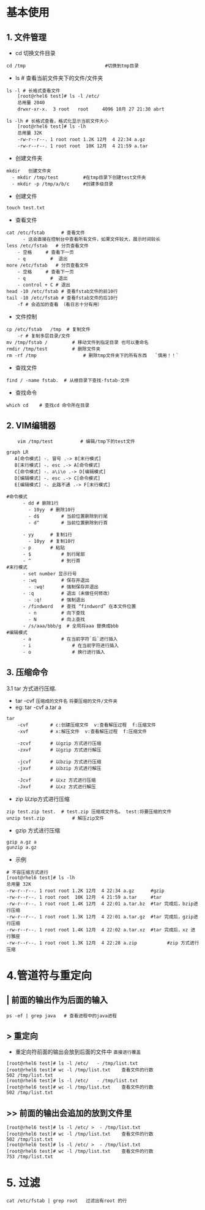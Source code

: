 # 基本使用
## 1. 文件管理
  - cd      切换文件目录
```shell
cd /tmp 							#切换到tmp目录
```
  - ls 	 # 查看当前文件夹下的文件/文件夹

```shell
ls -l # 长格式查看文件
    [root@rhel6 test]# ls -l /etc/
    总用量 2040
    drwxr-xr-x.  3 root   root     4096 10月 27 21:30 abrt

ls -lh # 长格式查看，格式化显示当前文件大小
  	[root@rhel6 test]# ls -lh
    总用量 32K
    -rw-r--r--. 1 root root 1.2K 12月  4 22:34 a.gz
    -rw-r--r--. 1 root root  10K 12月  4 21:59 a.tar
```
  - 创建文件夹
```shell
mkdir 	创建文件夹
  - mkdir /tmp/test   		#在tmp目录下创建test文件夹
  - mkdir -p /tmp/a/b/c  	#创建多级目录
```
  - 创建文件
```shell
touch test.txt		
```
  - 查看文件
```shell
cat /etc/fstab		# 查看文件
	  - 这会直接在控制台中查看所有文件，如果文件较大，展示时间较长
less /etc/fstab   # 分页查看文件
    - 空格	 # 查看下一页
    - q			#  退出
more /etc/fstab	  # 分页查看文件
    - 空格	 # 查看下一页
    - q			#  退出
    - control + C # 退出
head -10 /etc/fstab	# 查看fstab文件的前10行
tail -10 /etc/fstab # 查看fstab文件的后10行
	-f # 会追加的查看 （看日志十分有用）
```

  - 文件控制

```shell
cp /etc/fstab	/tmp  # 复制文件
	-r # 复制多层目录/文件
mv /tmp/fstab /			# 移动文件到指定目录 也可以重命名
rmdir /tmp/test			# 删除文件夹
rm -rf /tmp					# 删除tmp文件夹下的所有东西   `慎用！！`
```

  - 查找文件

```shell
find / -name fstab.  # 从根目录下查找·fstab·文件
```

  - 查找命令

```shell
which cd	# 查找cd 命令所在目录
```

## 2. VIM编辑器

```shell
	vim /tmp/test          # 编辑/tmp下的test文件
```
```mermaid
graph LR
   A[命令模式] -. 冒号 .-> B[末行模式] 
   B[末行模式] -. esc .-> A[命令模式] 
   C[命令模式] -. a\i\o .-> D[编辑模式] 
   D[编辑模式] -. esc .-> C[命令模式] 
   E[编辑模式] -. 此路不通 .-> F[末行模式] 
```

```shell
#命令模式
	  - dd # 删除1行
		- 10yy  # 删除10行
		- d$ 		# 当前位置删除到行尾
		- d^ 		# 当前位置删除到行首
		
	  - yy      # 复制1行
		- 10yy  # 复制10行
	  - p       # 粘贴
	  - $		    # 到行尾部
	  - ^		    # 到行首
#末行模式
	  - set number 显示行号
	  - :wq         # 保存并退出
		- :wq!      # 强制保存并退出
	  - :q          # 退出（未做任何修改）
		- :q!       # 强制退出
	  - /findword	# 查找 “findword” 在本文件位置
		- n			# 向下查找
		- N			# 向上查找
	  - /s/aaa/bbb/g  # 全局将aaa 替换成bbb
#编辑模式
	  - a 			# 在当前字符`后`进行插入
	  - i				# 在当前字符进行插入
	  - o				# 换行进行插入
```

## 3. 压缩命令

3.1 tar 方式进行压缩.  
  - tar -cvf `压缩成的文件名` `将要压缩的文件/文件夹`
  - eg: tar -cvf a.tar a

``` shell
tar 
	-cvf		# c:创建压缩文件  v:查看解压过程  f:压缩文件
	-xvf		# x:解压文件  v:查看解压过程  f:压缩文件
	
	-zcvf		# 以gzip 方式进行压缩
	-zxvf		# 以gzip 方式进行解压

	-jcvf		# 以bzip 方式进行压缩
	-jxvf		# 以bzip 方式进行解压

	-Jcvf		# 以xz 方式进行压缩
	-Jxvf		# 以xz 方式进行解压
```

  - zip 以zip方式进行压缩

```shell
zip test.zip test.  # test.zip 压缩成文件名。 test:将要压缩的文件
unzip test.zip			# 解压zip文件
```

  - gzip 方式进行压缩

```shell
gzip a.gz a 
gunzip a.gz
```

  - 示例

  ```shell
  # 不容压缩方式进行
  [root@rhel6 test]# ls -lh
  总用量 32K
  -rw-r--r--. 1 root root 1.2K 12月  4 22:34 a.gz      #gzip 
  -rw-r--r--. 1 root root  10K 12月  4 21:59 a.tar     #tar
  -rw-r--r--. 1 root root 1.4K 12月  4 22:01 a.tar.bz  #tar 完成后，bzip进行压缩
  -rw-r--r--. 1 root root 1.3K 12月  4 22:01 a.tar.gz  #tar 完成后，gzip进行压缩
  -rw-r--r--. 1 root root 1.4K 12月  4 22:02 a.tar.xz  #tar 完成后，xz 进行雅座
  -rw-r--r--. 1 root root 1.3K 12月  4 22:28 a.zip			#zip 方式进行压缩
  ```

# 4.管道符与重定向

## | 前面的输出作为后面的输入

```shell
ps -ef | grep java   # 查看进程中的java进程
```

## > 重定向

  - 重定向符前面的输出会放到后面的文件中 `直接进行覆盖`

```shell
[root@rhel6 test]# ls -l /etc/   - /tmp/list.txt
[root@rhel6 test]# wc -l /tmp/list.txt    查看文件的行数
502 /tmp/list.txt
[root@rhel6 test]# ls -l /etc/   - /tmp/list.txt
[root@rhel6 test]# wc -l /tmp/list.txt    查看文件的行数
502 /tmp/list.txt
```

## >> 前面的输出会追加的放到文件里

```shell
[root@rhel6 test]# ls -l /etc/ >  - /tmp/list.txt
[root@rhel6 test]# wc -l /tmp/list.txt    查看文件的行数
502 /tmp/list.txt
[root@rhel6 test]# ls -l /etc/ >  - /tmp/list.txt
[root@rhel6 test]# wc -l /tmp/list.txt    查看文件的行数
753 /tmp/list.txt

```

# 5. 过滤

```shell
cat /etc/fstab | grep root   过滤出有root 的行
```




